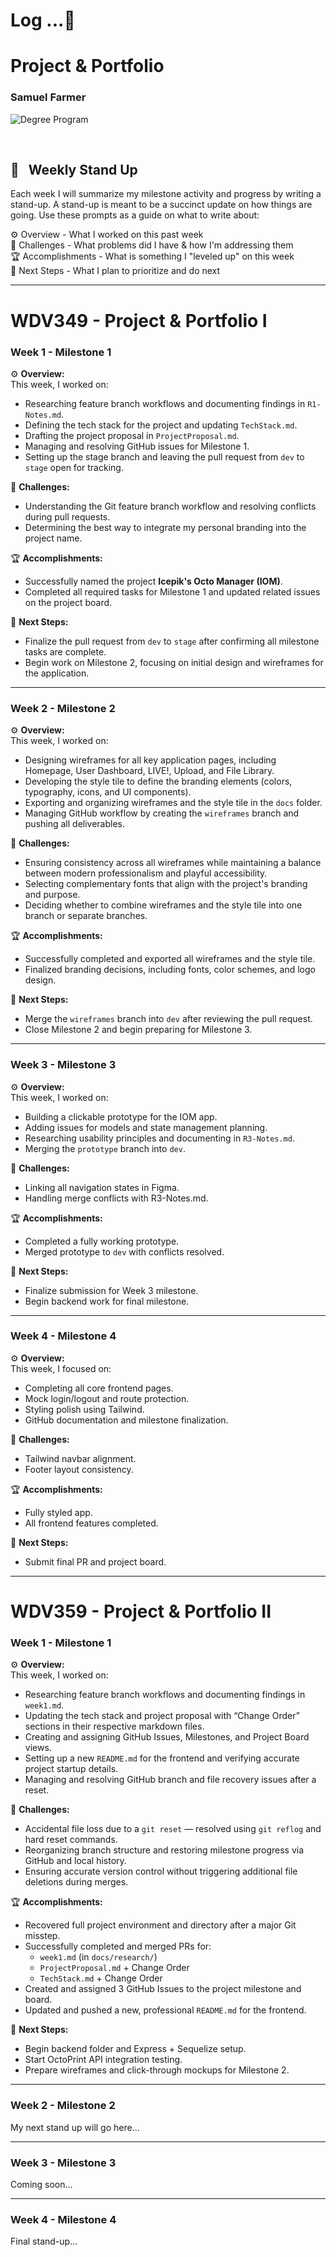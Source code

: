 # Log ...🚀

# Project & Portfolio

### Samuel Farmer

![Degree Program](https://img.shields.io/badge/degree-web%20development-blue.svg)&nbsp;

<br>

## 📢 &nbsp; Weekly Stand Up

Each week I will summarize my milestone activity and progress by writing a stand-up. A stand-up is meant to be a succinct update on how things are going. Use these prompts as a guide on what to write about:

⚙️ Overview - What I worked on this past week  
🌵 Challenges - What problems did I have & how I'm addressing them  
🏆 Accomplishments - What is something I "leveled up" on this week  
🔮 Next Steps - What I plan to prioritize and do next

---

# WDV349 - Project & Portfolio I

### Week 1 - Milestone 1

⚙️ **Overview:**  
This week, I worked on:

- Researching feature branch workflows and documenting findings in `R1-Notes.md`.
- Defining the tech stack for the project and updating `TechStack.md`.
- Drafting the project proposal in `ProjectProposal.md`.
- Managing and resolving GitHub issues for Milestone 1.
- Setting up the stage branch and leaving the pull request from `dev` to `stage` open for tracking.

🌵 **Challenges:**

- Understanding the Git feature branch workflow and resolving conflicts during pull requests.
- Determining the best way to integrate my personal branding into the project name.

🏆 **Accomplishments:**

- Successfully named the project **Icepik's Octo Manager (IOM)**.
- Completed all required tasks for Milestone 1 and updated related issues on the project board.

🔮 **Next Steps:**

- Finalize the pull request from `dev` to `stage` after confirming all milestone tasks are complete.
- Begin work on Milestone 2, focusing on initial design and wireframes for the application.

---

### Week 2 - Milestone 2

⚙️ **Overview:**  
This week, I worked on:

- Designing wireframes for all key application pages, including Homepage, User Dashboard, LIVE!, Upload, and File Library.
- Developing the style tile to define the branding elements (colors, typography, icons, and UI components).
- Exporting and organizing wireframes and the style tile in the `docs` folder.
- Managing GitHub workflow by creating the `wireframes` branch and pushing all deliverables.

🌵 **Challenges:**

- Ensuring consistency across all wireframes while maintaining a balance between modern professionalism and playful accessibility.
- Selecting complementary fonts that align with the project's branding and purpose.
- Deciding whether to combine wireframes and the style tile into one branch or separate branches.

🏆 **Accomplishments:**

- Successfully completed and exported all wireframes and the style tile.
- Finalized branding decisions, including fonts, color schemes, and logo design.

🔮 **Next Steps:**

- Merge the `wireframes` branch into `dev` after reviewing the pull request.
- Close Milestone 2 and begin preparing for Milestone 3.

---

### Week 3 - Milestone 3

⚙️ **Overview:**  
This week, I worked on:

- Building a clickable prototype for the IOM app.
- Adding issues for models and state management planning.
- Researching usability principles and documenting in `R3-Notes.md`.
- Merging the `prototype` branch into `dev`.

🌵 **Challenges:**

- Linking all navigation states in Figma.
- Handling merge conflicts with R3-Notes.md.

🏆 **Accomplishments:**

- Completed a fully working prototype.
- Merged prototype to `dev` with conflicts resolved.

🔮 **Next Steps:**

- Finalize submission for Week 3 milestone.
- Begin backend work for final milestone.

---

### Week 4 - Milestone 4

⚙️ **Overview:**  
This week, I focused on:

- Completing all core frontend pages.
- Mock login/logout and route protection.
- Styling polish using Tailwind.
- GitHub documentation and milestone finalization.

🌵 **Challenges:**

- Tailwind navbar alignment.
- Footer layout consistency.

🏆 **Accomplishments:**

- Fully styled app.
- All frontend features completed.

🔮 **Next Steps:**

- Submit final PR and project board.

---

# WDV359 - Project & Portfolio II

### Week 1 - Milestone 1

⚙️ **Overview:**  
This week, I worked on:

- Researching feature branch workflows and documenting findings in `week1.md`.
- Updating the tech stack and project proposal with “Change Order” sections in their respective markdown files.
- Creating and assigning GitHub Issues, Milestones, and Project Board views.
- Setting up a new `README.md` for the frontend and verifying accurate project startup details.
- Managing and resolving GitHub branch and file recovery issues after a reset.

🌵 **Challenges:**

- Accidental file loss due to a `git reset` — resolved using `git reflog` and hard reset commands.
- Reorganizing branch structure and restoring milestone progress via GitHub and local history.
- Ensuring accurate version control without triggering additional file deletions during merges.

🏆 **Accomplishments:**

- Recovered full project environment and directory after a major Git misstep.
- Successfully completed and merged PRs for:
  - `week1.md` (in `docs/research/`)
  - `ProjectProposal.md` + Change Order
  - `TechStack.md` + Change Order
- Created and assigned 3 GitHub Issues to the project milestone and board.
- Updated and pushed a new, professional `README.md` for the frontend.

🔮 **Next Steps:**

- Begin backend folder and Express + Sequelize setup.
- Start OctoPrint API integration testing.
- Prepare wireframes and click-through mockups for Milestone 2.

---

### Week 2 - Milestone 2

My next stand up will go here...

---

### Week 3 - Milestone 3

Coming soon...

---

### Week 4 - Milestone 4

Final stand-up...
